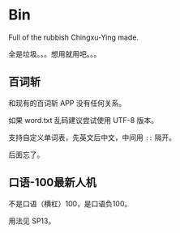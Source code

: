 # Bin
Full of the rubbish Chingxu-Ying made.

全是垃圾。。。想用就用吧。。。

## 百词斩

和现有的百词斩 APP 没有任何关系。

如果 word.txt 乱码建议尝试使用 UTF-8 版本。

支持自定义单词表，先英文后中文，中间用 `::` 隔开。

后面忘了。

## 口语-100最新人机

不是口语（横杠）100，是口语负100。

用法见 SP13。
